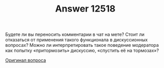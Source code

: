 ﻿---
title: "Answer 12518"
se.owner.user_id: 532877
se.owner.display_name: "Зонтик"
se.owner.link: "https://ru.meta.stackoverflow.com/users/532877/%d0%97%d0%be%d0%bd%d1%82%d0%b8%d0%ba"
se.answer_id: 12518
se.question_id: 12512
se.post_type: answer
se.is_accepted: False
---
<p>Будете ли вы переносить комментарии в чат на мете? Стоит ли отказаться от применения такого функционала в дискуссионных вопросах? Можно ли интерпретировать такое поведение модератора как попытку «притормозить» дискуссию, «спустить её на тормозах»?</p>
<p><a href="https://ru.meta.stackoverflow.com/questions/12289/%d0%a1%d1%82%d0%be%d0%b8%d1%82-%d0%bb%d0%b8-%d0%be%d1%82%d0%ba%d0%b0%d0%b7%d0%b0%d1%82%d1%8c%d1%81%d1%8f-%d0%be%d1%82-%d0%bf%d0%b5%d1%80%d0%b5%d0%bd%d0%be%d1%81%d0%b0-%d0%ba%d0%be%d0%bc%d0%bc%d0%b5%d0%bd%d1%82%d0%b0%d1%80%d0%b8%d0%b5%d0%b2-%d0%b2-%d1%87%d0%b0%d1%82-%d0%bd%d0%b0-%d0%9c%d0%b5%d1%82%d0%b5">Оригинал вопроса</a></p>
